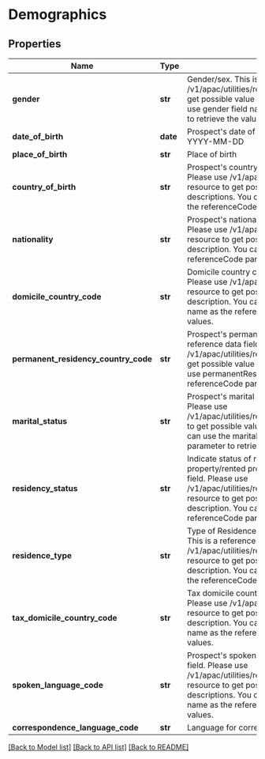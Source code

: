 # Demographics

## Properties
Name | Type | Description | Notes
------------ | ------------- | ------------- | -------------
**gender** | **str** | Gender/sex. This is a reference data field. Please use /v1/apac/utilities/referenceData/{gender} resource to get possible value of this field with description. You can use gender field name as the referenceCode parameter to retrieve the values. | 
**date_of_birth** | **date** | Prospect&#x27;s date of birth. Format: ISO 8601 date format YYYY-MM-DD | 
**place_of_birth** | **str** | Place of birth | [optional] 
**country_of_birth** | **str** | Prospect&#x27;s country of birth. This is a reference data field. Please use /v1/apac/utilities/referenceData/{country} resource to get possible values of this field with descriptions. You can use countryOfBirth field name as the referenceCode parameter to retrieve the values. | [optional] 
**nationality** | **str** | Prospect&#x27;s nationality. This is a reference data field. Please use /v1/apac/utilities/referenceData/{country} resource to get possible value of this field with description. You can use nationality field name as the referenceCode parameter to retrieve the values. | 
**domicile_country_code** | **str** | Domicile country code. This is a reference data field. Please use /v1/apac/utilities/referenceData/{country} resource to get possible value of this field with description. You can use domicileCountryCode field name as the referenceCode parameter to retrieve the values. | [optional] 
**permanent_residency_country_code** | **str** | Prospect&#x27;s permanent residency country code. This is a reference data field. Please use /v1/apac/utilities/referenceData/{country} resource to get possible value of this field with description. You can use permanentResidencyCountryCode field name as the referenceCode parameter to retrieve the values. | [optional] 
**marital_status** | **str** | Prospect&#x27;s marital status. This is a reference data field. Please use /v1/apac/utilities/referenceData/{maritalStatus} resource to get possible value of this field with description. You can use the maritalStatus as the referenceCode parameter to retrieve the values. | [optional] 
**residency_status** | **str** | Indicate status of residence whether owned property/rented property etc. This is a reference data field. Please use /v1/apac/utilities/referenceData/{residenceStatus} resource to get possible value of this field with description. You can use maritalStatus field name as the referenceCode parameter to retrieve the values. | [optional] 
**residence_type** | **str** | Type of Residence. Private Condo/government hdb etc. This is a reference data field. Please use /v1/apac/utilities/referenceData/{residenceType} resource to get possible value of this field with description. You can use residenceType field name as the referenceCode parameter to retrieve the values. | [optional] 
**tax_domicile_country_code** | **str** | Tax domicile country code. This is a reference data field. Please use /v1/apac/utilities/referenceData/{country} resource to get possible value of this field with description. You can use taxDomicileCountryCode field name as the referenceCode parameter to retrieve the values. | [optional] 
**spoken_language_code** | **str** | Prospect&#x27;s spoken language. This is a reference data field. Please use /v1/apac/utilities/referenceData/{spokenLanguageCode} resource to get possible values of this field with descriptions. You can use spokenLanguageCode field name as the referenceCode parameter to retrieve the values. | [optional] 
**correspondence_language_code** | **str** | Language for correspondence (Statement/Advices etc). | [optional] 

[[Back to Model list]](../README.md#documentation-for-models) [[Back to API list]](../README.md#documentation-for-api-endpoints) [[Back to README]](../README.md)

